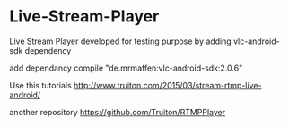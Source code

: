 # Live-Stream-Player
Live Stream Player developed for testing purpose by adding vlc-android-sdk dependency


add dependancy
compile "de.mrmaffen:vlc-android-sdk:2.0.6"

Use this tutorials
http://www.truiton.com/2015/03/stream-rtmp-live-android/

another repository
https://github.com/Truiton/RTMPPlayer

